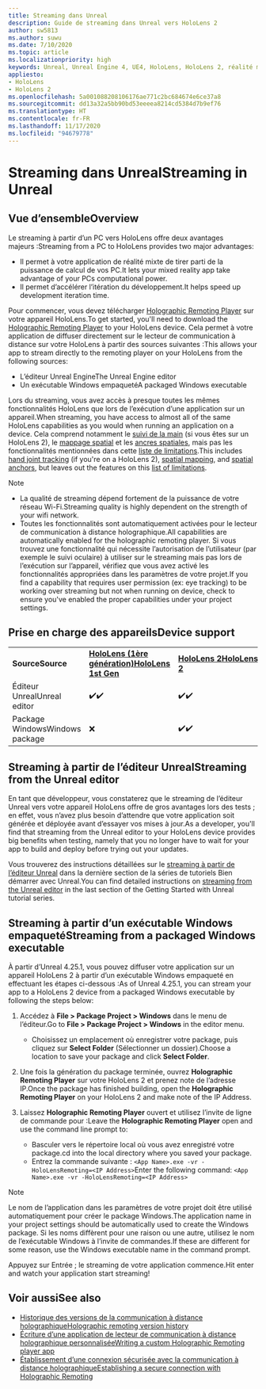 ```yaml
---
title: Streaming dans Unreal
description: Guide de streaming dans Unreal vers HoloLens 2
author: sw5813
ms.author: suwu
ms.date: 7/10/2020
ms.topic: article
ms.localizationpriority: high
keywords: Unreal, Unreal Engine 4, UE4, HoloLens, HoloLens 2, réalité mixte, tutoriel, streaming, PC, application de communication à distance holographique, holographic remoting player, documentation, casque de réalité mixte, casque windows mixed reality, casque de réalité virtuelle
appliesto:
- HoloLens
- HoloLens 2
ms.openlocfilehash: 5a001088208106176ae771c2bc684674e6ce37a8
ms.sourcegitcommit: dd13a32a5bb90bd53eeeea8214cd5384d7b9ef76
ms.translationtype: HT
ms.contentlocale: fr-FR
ms.lasthandoff: 11/17/2020
ms.locfileid: "94679778"
---
```

# <a name="streaming-in-unreal"></a><span data-ttu-id="d964b-104">Streaming dans Unreal</span><span class="sxs-lookup"><span data-stu-id="d964b-104">Streaming in Unreal</span></span>

## <a name="overview"></a><span data-ttu-id="d964b-105">Vue d’ensemble</span><span class="sxs-lookup"><span data-stu-id="d964b-105">Overview</span></span>
<span data-ttu-id="d964b-106">Le streaming à partir d’un PC vers HoloLens offre deux avantages majeurs :</span><span class="sxs-lookup"><span data-stu-id="d964b-106">Streaming from a PC to HoloLens provides two major advantages:</span></span> 
* <span data-ttu-id="d964b-107">Il permet à votre application de réalité mixte de tirer parti de la puissance de calcul de vos PC.</span><span class="sxs-lookup"><span data-stu-id="d964b-107">It lets your mixed reality app take advantage of your PCs computational power.</span></span> 
* <span data-ttu-id="d964b-108">Il permet d’accélérer l’itération du développement.</span><span class="sxs-lookup"><span data-stu-id="d964b-108">It helps speed up development iteration time.</span></span> 

<span data-ttu-id="d964b-109">Pour commencer, vous devez télécharger [Holographic Remoting Player](../platform-capabilities-and-apis/holographic-remoting-player.md) sur votre appareil HoloLens.</span><span class="sxs-lookup"><span data-stu-id="d964b-109">To get started, you'll need to download the [Holographic Remoting Player](../platform-capabilities-and-apis/holographic-remoting-player.md) to your HoloLens device.</span></span> <span data-ttu-id="d964b-110">Cela permet à votre application de diffuser directement sur le lecteur de communication à distance sur votre HoloLens à partir des sources suivantes :</span><span class="sxs-lookup"><span data-stu-id="d964b-110">This allows your app to stream  directly to the remoting player on your HoloLens from the following sources:</span></span>

* <span data-ttu-id="d964b-111">L’éditeur Unreal Engine</span><span class="sxs-lookup"><span data-stu-id="d964b-111">The Unreal Engine editor</span></span>
* <span data-ttu-id="d964b-112">Un exécutable Windows empaqueté</span><span class="sxs-lookup"><span data-stu-id="d964b-112">A packaged Windows executable</span></span> 

<span data-ttu-id="d964b-113">Lors du streaming, vous avez accès à presque toutes les mêmes fonctionnalités HoloLens que lors de l’exécution d’une application sur un appareil.</span><span class="sxs-lookup"><span data-stu-id="d964b-113">When streaming, you have access to almost all of the same HoloLens capabilities as you would when running an application on a device.</span></span> <span data-ttu-id="d964b-114">Cela comprend notamment le [suivi de la main](unreal-hand-tracking.md) (si vous êtes sur un HoloLens 2), le [mappage spatial](unreal-spatial-mapping.md) et les [ancres spatiales](unreal-spatial-anchors.md), mais pas les fonctionnalités mentionnées dans cette [liste de limitations](../platform-capabilities-and-apis/holographic-remoting-troubleshooting.md).</span><span class="sxs-lookup"><span data-stu-id="d964b-114">This includes [hand joint tracking](unreal-hand-tracking.md) (if you're on a HoloLens 2), [spatial mapping](unreal-spatial-mapping.md), and [spatial anchors](unreal-spatial-anchors.md), but leaves out the features on this [list of limitations](../platform-capabilities-and-apis/holographic-remoting-troubleshooting.md).</span></span> 

> [!NOTE]
> * <span data-ttu-id="d964b-115">La qualité de streaming dépend fortement de la puissance de votre réseau Wi-Fi.</span><span class="sxs-lookup"><span data-stu-id="d964b-115">Streaming quality is highly dependent on the strength of your wifi network.</span></span>
> * <span data-ttu-id="d964b-116">Toutes les fonctionnalités sont automatiquement activées pour le lecteur de communication à distance holographique.</span><span class="sxs-lookup"><span data-stu-id="d964b-116">All capabilities are automatically enabled for the holographic remoting player.</span></span> <span data-ttu-id="d964b-117">Si vous trouvez une fonctionnalité qui nécessite l’autorisation de l’utilisateur (par exemple le suivi oculaire) à utiliser sur le streaming mais pas lors de l’exécution sur l’appareil, vérifiez que vous avez activé les fonctionnalités appropriées dans les paramètres de votre projet.</span><span class="sxs-lookup"><span data-stu-id="d964b-117">If you find a capability that requires user permission (ex: eye tracking) to be working over streaming but not when running on device, check to ensure you've enabled the proper capabilities under your project settings.</span></span>

## <a name="device-support"></a><span data-ttu-id="d964b-118">Prise en charge des appareils</span><span class="sxs-lookup"><span data-stu-id="d964b-118">Device support</span></span>

<table>
    <colgroup>
    <col width="33%" />
    <col width="33%" />
    <col width="33%" />
    </colgroup>
    <tr>
        <td><span data-ttu-id="d964b-119"><strong>Source</strong></span><span class="sxs-lookup"><span data-stu-id="d964b-119"><strong>Source</strong></span></span></td>
        <td><span data-ttu-id="d964b-120"><a href="https://docs.microsoft.com/hololens/hololens1-hardware"><strong>HoloLens (1ère génération)</strong></a></span><span class="sxs-lookup"><span data-stu-id="d964b-120"><a href="https://docs.microsoft.com/hololens/hololens1-hardware"><strong>HoloLens 1st Gen</strong></a></span></span></td>
        <td><span data-ttu-id="d964b-121"><a href="https://www.microsoft.com/hololens/hardware"><strong>HoloLens 2</strong></a></span><span class="sxs-lookup"><span data-stu-id="d964b-121"><a href="https://www.microsoft.com/hololens/hardware"><strong>HoloLens 2</strong></a></span></span></td>
        <td><span data-ttu-id="d964b-122"><strong>Casques immersifs</strong></span><span class="sxs-lookup"><span data-stu-id="d964b-122"><strong>Immersive Headsets</strong></span></span></td>
    </tr>
     <tr>
        <td><span data-ttu-id="d964b-123">Éditeur Unreal</span><span class="sxs-lookup"><span data-stu-id="d964b-123">Unreal editor</span></span></td>
        <td><span data-ttu-id="d964b-124">✔️</span><span class="sxs-lookup"><span data-stu-id="d964b-124">✔️</span></span></td>
        <td><span data-ttu-id="d964b-125">✔️</span><span class="sxs-lookup"><span data-stu-id="d964b-125">✔️</span></span></td>
        <td>❌</td>
    </tr>
    <tr>
        <td><span data-ttu-id="d964b-126">Package Windows</span><span class="sxs-lookup"><span data-stu-id="d964b-126">Windows package</span></span></td>
        <td>❌</td>
        <td><span data-ttu-id="d964b-127">✔️</span><span class="sxs-lookup"><span data-stu-id="d964b-127">✔️</span></span></td>
        <td>❌</td>
    </tr>

</table>

## <a name="streaming-from-the-unreal-editor"></a><span data-ttu-id="d964b-128">Streaming à partir de l’éditeur Unreal</span><span class="sxs-lookup"><span data-stu-id="d964b-128">Streaming from the Unreal editor</span></span>

<span data-ttu-id="d964b-129">En tant que développeur, vous constaterez que le streaming de l’éditeur Unreal vers votre appareil HoloLens offre de gros avantages lors des tests ; en effet, vous n’avez plus besoin d’attendre que votre application soit générée et déployée avant d’essayer vos mises à jour.</span><span class="sxs-lookup"><span data-stu-id="d964b-129">As a developer, you'll find that streaming from the Unreal editor to your HoloLens device provides big benefits when testing, namely that you no longer have to wait for your app to build and deploy before trying out your updates.</span></span>

<span data-ttu-id="d964b-130">Vous trouverez des instructions détaillées sur le [streaming à partir de l’éditeur Unreal](tutorials/unreal-uxt-ch6.md#device-only-streaming) dans la dernière section de la séries de tutoriels Bien démarrer avec Unreal.</span><span class="sxs-lookup"><span data-stu-id="d964b-130">You can find detailed instructions on [streaming from the Unreal editor](tutorials/unreal-uxt-ch6.md#device-only-streaming) in the last section of the Getting Started with Unreal tutorial series.</span></span>

## <a name="streaming-from-a-packaged-windows-executable"></a><span data-ttu-id="d964b-131">Streaming à partir d’un exécutable Windows empaqueté</span><span class="sxs-lookup"><span data-stu-id="d964b-131">Streaming from a packaged Windows executable</span></span>

<span data-ttu-id="d964b-132">À partir d’Unreal 4.25.1, vous pouvez diffuser votre application sur un appareil HoloLens 2 à partir d’un exécutable Windows empaqueté en effectuant les étapes ci-dessous :</span><span class="sxs-lookup"><span data-stu-id="d964b-132">As of Unreal 4.25.1, you can stream your app to a HoloLens 2 device from a packaged Windows executable by following the steps below:</span></span> 

1. <span data-ttu-id="d964b-133">Accédez à **File > Package Project > Windows** dans le menu de l’éditeur.</span><span class="sxs-lookup"><span data-stu-id="d964b-133">Go to **File > Package Project > Windows** in the editor menu.</span></span> 
    * <span data-ttu-id="d964b-134">Choisissez un emplacement où enregistrer votre package, puis cliquez sur **Select Folder** (Sélectionner un dossier).</span><span class="sxs-lookup"><span data-stu-id="d964b-134">Choose a location to save your package and click **Select Folder**.</span></span>

2. <span data-ttu-id="d964b-135">Une fois la génération du package terminée, ouvrez **Holographic Remoting Player** sur votre HoloLens 2 et prenez note de l’adresse IP.</span><span class="sxs-lookup"><span data-stu-id="d964b-135">Once the package has finished building, open the **Holographic Remoting Player** on your HoloLens 2 and make note of the IP Address.</span></span> 
3. <span data-ttu-id="d964b-136">Laissez **Holographic Remoting Player** ouvert et utilisez l’invite de ligne de commande pour :</span><span class="sxs-lookup"><span data-stu-id="d964b-136">Leave the **Holographic Remoting Player** open and use the command line prompt to:</span></span> 
    * <span data-ttu-id="d964b-137">Basculer vers le répertoire local où vous avez enregistré votre package.</span><span class="sxs-lookup"><span data-stu-id="d964b-137">cd into the local directory where you saved your package.</span></span>
    * <span data-ttu-id="d964b-138">Entrez la commande suivante : ```<App Name>.exe -vr -HoloLensRemoting=<IP Address>```</span><span class="sxs-lookup"><span data-stu-id="d964b-138">Enter the following command: ```<App Name>.exe -vr -HoloLensRemoting=<IP Address>```</span></span>

> [!NOTE]
> <span data-ttu-id="d964b-139">Le nom de l’application dans les paramètres de votre projet doit être utilisé automatiquement pour créer le package Windows.</span><span class="sxs-lookup"><span data-stu-id="d964b-139">The application name in your project settings should be automatically used to create the Windows package.</span></span> <span data-ttu-id="d964b-140">Si les noms diffèrent pour une raison ou une autre, utilisez le nom de l’exécutable Windows à l’invite de commandes.</span><span class="sxs-lookup"><span data-stu-id="d964b-140">If these are different for some reason, use the Windows executable name in the command prompt.</span></span>

<span data-ttu-id="d964b-141">Appuyez sur Entrée ; le streaming de votre application commence.</span><span class="sxs-lookup"><span data-stu-id="d964b-141">Hit enter and watch your application start streaming!</span></span>

## <a name="see-also"></a><span data-ttu-id="d964b-142">Voir aussi</span><span class="sxs-lookup"><span data-stu-id="d964b-142">See also</span></span>
* [<span data-ttu-id="d964b-143">Historique des versions de la communication à distance holographique</span><span class="sxs-lookup"><span data-stu-id="d964b-143">Holographic remoting version history</span></span>](../platform-capabilities-and-apis/holographic-remoting-version-history.md)
* [<span data-ttu-id="d964b-144">Écriture d’une application de lecteur de communication à distance holographique personnalisée</span><span class="sxs-lookup"><span data-stu-id="d964b-144">Writing a custom Holographic Remoting player app</span></span>](../platform-capabilities-and-apis/holographic-remoting-create-player.md)
* [<span data-ttu-id="d964b-145">Établissement d’une connexion sécurisée avec la communication à distance holographique</span><span class="sxs-lookup"><span data-stu-id="d964b-145">Establishing a secure connection with Holographic Remoting</span></span>](../platform-capabilities-and-apis/holographic-remoting-secure-connection.md)
